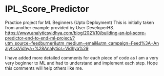# IPL_Score_Predictor
Practice project for ML Beginners (Upto Deployment)
This is initially taken from another example provided by User DeveloperHS. 
https://www.analyticsvidhya.com/blog/2021/10/building-an-ipl-score-predictor-end-to-end-ml-project/?utm_source=feedburner&utm_medium=email&utm_campaign=Feed%3A+AnalyticsVidhya+%28Analytics+Vidhya%29

I have added more detailed comments for each piece of code as I am a very very beginner to ML and had to understand and implement each step. Hope this comments will help others like me.
